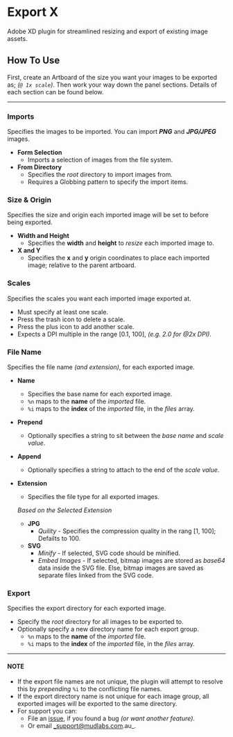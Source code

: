 # Export X
Adobe XD plugin for streamlined resizing and export of existing image assets.

## How To Use
First, create an Artboard of the size you want your images to be exported as; _(`@ 1x scale`)_. Then work your way down the panel sections. Details of each section can be found below.

---

### Imports
Specifies the images to be imported. You can import ___PNG___ and ___JPG/JPEG___ images. 
* **Form Selection**
  * Imports a selection of images from the file system.
* **From Directory**
  * Specifies the _root_ directory to import images from.
  * Requires a Globbing pattern to specify the import items.


### Size & Origin
Specifies the size and origin each imported image will be set to before being exported.
* **Width and Height**
  * Specifies the **width** and **height** to _resize_ each imported image to.
* **X and Y**
  * Specifies the **x** and **y** origin coordinates to place each imported image; relative to the parent artboard.

### Scales
Specifies the scales you want each imported image exported at.
* Must specify at least one scale.
* Press the trash icon to delete a scale.
* Press the plus icon to add another scale.
* Expects a DPI multiple in the range [0.1, 100], _(e.g. 2.0 for @2x DPI)_.


### File Name
Specifies the file name _(and extension)_, for each exported image.
* **Name**
  * Specifies the base name for each exported image.
  * `%n` maps to the __name__ of the _imported_ file.
  * `%i` maps to the __index__ of the _imported_ file, in the _files_ array.
* **Prepend**
  * Optionally specifies a string to sit between the _base name_ and _scale value_.
* **Append**
  * Optionally specifies a string to attach to the end of the _scale value_.
* **Extension**
  * Specifies the file type for all exported images.
 
  _Based on the Selected Extension_ <br/>
  * **JPG**
    * _Quility_ - Specifies the compression quality in the rang [1, 100]; Defailts to 100.
  * **SVG**
    * _Minify_ - If selected, SVG code should be minified.
    * _Embed Images_ - If selected, bitmap images are stored as _base64_ data inside the SVG file. Else, bitmap images are saved as separate files linked from the SVG code.

### Export
Specifies the export directory for each exported image.
* Specify the _root_ directory for all images to be exported to.
* Optionally specify a new directory name for each export group.
  * `%n` maps to the __name__ of the _imported_ file.
  * `%i` maps to the __index__ of the _imported_ file, in the _files_ array.


---


#### NOTE
 * If the export file names are not unique, the plugin will attempt to resolve this by _prepending_ `%i` to the conflicting file names.
 * If the export directory name is not unique for each image group, all exported images will be exported to the same directory.
 * For support you can:
   * File an [issue](https://github.com/mudlabs/export-x/issues), if you found a bug _(or want another feature)_.
   * Or email _support@mudlabs.com.au_.
